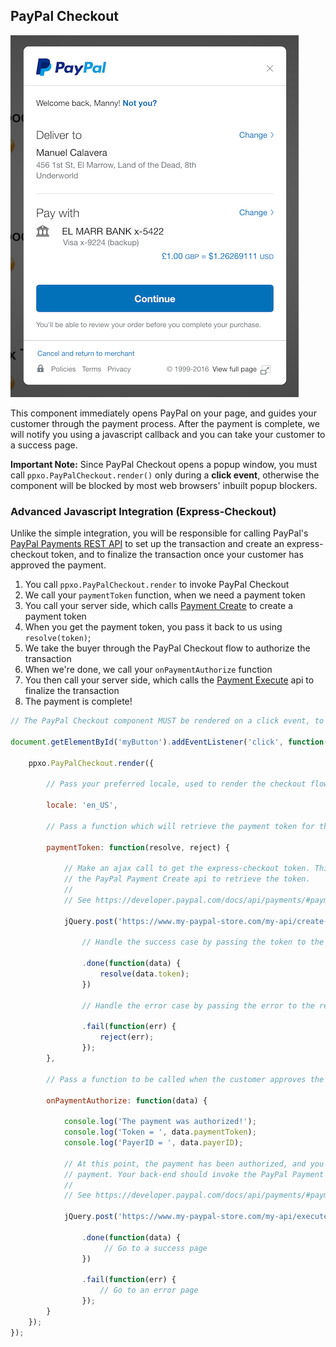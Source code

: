 ## PayPal Checkout

![PayPal Checkout](./checkout.png)

This component immediately opens PayPal on your page, and guides your customer through the payment process. After the
payment is complete, we will notify you using a javascript callback and you can take your customer to a success page.

**Important Note:** Since PayPal Checkout opens a popup window, you must call `ppxo.PayPalCheckout.render()` only during
a **click event**, otherwise the component will be blocked by most web browsers' inbuilt popup blockers.


### Advanced Javascript Integration (Express-Checkout)

Unlike the simple integration, you will be responsible for calling PayPal's
[PayPal Payments REST API](https://developer.paypal.com/docs/api/payments/) to set up the
transaction and create an express-checkout token, and to finalize the transaction once your customer has approved the payment.

1. You call `ppxo.PayPalCheckout.render` to invoke PayPal Checkout
2. We call your `paymentToken` function, when we need a payment token
3. You call your server side, which calls [Payment Create](https://developer.paypal.com/docs/api/payments/#payment_create) to create a payment token
4. When you get the payment token, you pass it back to us using `resolve(token)`;
5. We take the buyer through the PayPal Checkout flow to authorize the transaction
6. When we're done, we call your `onPaymentAuthorize` function
7. You then call your server side, which calls the [Payment Execute](https://developer.paypal.com/docs/api/payments/#payment_execute) api to finalize the transaction
8. The payment is complete!

```javascript
// The PayPal Checkout component MUST be rendered on a click event, to function correctly

document.getElementById('myButton').addEventListener('click', function() {

	ppxo.PayPalCheckout.render({

		// Pass your preferred locale, used to render the checkout flow (optional)

		locale: 'en_US',

		// Pass a function which will retrieve the payment token for the transaction

		paymentToken: function(resolve, reject) {

			// Make an ajax call to get the express-checkout token. This should call your back-end, which should invoke
			// the PayPal Payment Create api to retrieve the token.
			//
			// See https://developer.paypal.com/docs/api/payments/#payment_create

			jQuery.post('https://www.my-paypal-store.com/my-api/create-payment')

				// Handle the success case by passing the token to the resolve callback

				.done(function(data) {
					resolve(data.token);
				})

				// Handle the error case by passing the error to the reject callback

				.fail(function(err) {
					reject(err);
				});
		},

		// Pass a function to be called when the customer approves the payment

		onPaymentAuthorize: function(data) {

			console.log('The payment was authorized!');
			console.log('Token = ', data.paymentToken);
			console.log('PayerID = ', data.payerID);

			// At this point, the payment has been authorized, and you will need to call your back-end to complete the
			// payment. Your back-end should invoke the PayPal Payment Exexute api to finalize the transaction.
			//
			// See https://developer.paypal.com/docs/api/payments/#payment_execute

			jQuery.post('https://www.my-paypal-store.com/my-api/execute-payment', { token: data.token, payerID: data.payerID });

				.done(function(data) {
					 // Go to a success page
				})

				.fail(function(err) {
					// Go to an error page
				});
		}
	});
});
```
